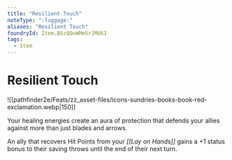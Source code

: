 ```yaml
---
title: "Resilient Touch"
noteType: ":luggage:"
aliases: "Resilient Touch"
foundryId: Item.BScQOuWMm5rJMU6I
tags:
  - Item
---
```


# Resilient Touch
![[pathfinder2e/Feats/zz_asset-files/icons-sundries-books-book-red-exclamation.webp|150]]

Your healing energies create an aura of protection that defends your allies against more than just blades and arrows.

An ally that recovers Hit Points from your _[[Lay on Hands]]_ gains a +1 status bonus to their saving throws until the end of their next turn.

